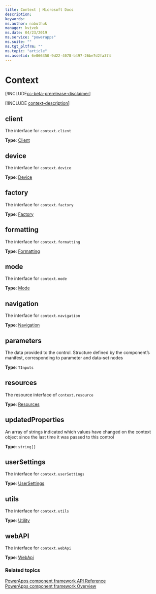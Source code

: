 ```yaml
---
title: Context | Microsoft Docs
description: 
keywords:
ms.author: nabuthuk
manager: kvivek
ms.date: 04/23/2019
ms.service: "powerapps"
ms.suite: ""
ms.tgt_pltfrm: ""
ms.topic: "article"
ms.assetid: 6e066350-9d22-4078-b497-26be7d2fa374
---
```


# Context

[!INCLUDE[cc-beta-prerelease-disclaimer](../../../includes/cc-beta-prerelease-disclaimer.md)]

[!INCLUDE [context-description](includes/context-description.md)]

## client

The interface for `context.client`

**Type**: [Client](client.md)

## device

The interface for `context.device`

**Type**: [Device](device.md)

## factory

The interface for `context.factory`

**Type**: [Factory](factory.md)

## formatting

The interface for `context.formatting`

**Type**: [Formatting](formatting.md)

## mode

The interface for `context.mode`

**Type**: [Mode](mode.md)

## navigation

The interface for `context.navigation`

**Type**: [Navigation](navigation.md)

## parameters

The data provided to the control. Structure defined by the component’s manifest, corresponding to parameter and data-set nodes

**Type**: `TInputs`

## resources

The resource interface of `context.resource`

**Type**: [Resources](resources.md)

## updatedProperties

An array of strings indicated which values have changed on the context object since the last time it was passed to this control

**Type**: `string[]`

## userSettings

The interface for `context.userSettings`

**Type**: [UserSettings](usersettings.md)

## utils

The interface for `context.utils`

**Type**: [Utility](utility.md)

## webAPI

The interface for `context.webApi`

**Type**: [WebApi](webapi.md)

### Related topics

[PowerApps component framework API Reference](../reference/index.md)<br/>
[PowerApps component framework Overview](../overview.md)